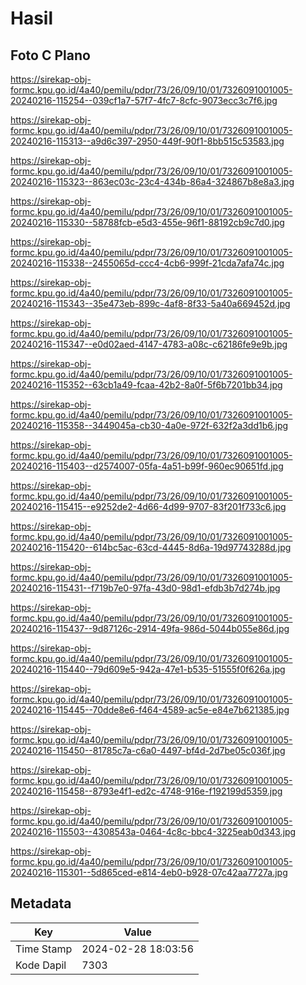 # Hasil

## Foto C Plano

https://sirekap-obj-formc.kpu.go.id/4a40/pemilu/pdpr/73/26/09/10/01/7326091001005-20240216-115254--039cf1a7-57f7-4fc7-8cfc-9073ecc3c7f6.jpg

https://sirekap-obj-formc.kpu.go.id/4a40/pemilu/pdpr/73/26/09/10/01/7326091001005-20240216-115313--a9d6c397-2950-449f-90f1-8bb515c53583.jpg

https://sirekap-obj-formc.kpu.go.id/4a40/pemilu/pdpr/73/26/09/10/01/7326091001005-20240216-115323--863ec03c-23c4-434b-86a4-324867b8e8a3.jpg

https://sirekap-obj-formc.kpu.go.id/4a40/pemilu/pdpr/73/26/09/10/01/7326091001005-20240216-115330--58788fcb-e5d3-455e-96f1-88192cb9c7d0.jpg

https://sirekap-obj-formc.kpu.go.id/4a40/pemilu/pdpr/73/26/09/10/01/7326091001005-20240216-115338--2455065d-ccc4-4cb6-999f-21cda7afa74c.jpg

https://sirekap-obj-formc.kpu.go.id/4a40/pemilu/pdpr/73/26/09/10/01/7326091001005-20240216-115343--35e473eb-899c-4af8-8f33-5a40a669452d.jpg

https://sirekap-obj-formc.kpu.go.id/4a40/pemilu/pdpr/73/26/09/10/01/7326091001005-20240216-115347--e0d02aed-4147-4783-a08c-c62186fe9e9b.jpg

https://sirekap-obj-formc.kpu.go.id/4a40/pemilu/pdpr/73/26/09/10/01/7326091001005-20240216-115352--63cb1a49-fcaa-42b2-8a0f-5f6b7201bb34.jpg

https://sirekap-obj-formc.kpu.go.id/4a40/pemilu/pdpr/73/26/09/10/01/7326091001005-20240216-115358--3449045a-cb30-4a0e-972f-632f2a3dd1b6.jpg

https://sirekap-obj-formc.kpu.go.id/4a40/pemilu/pdpr/73/26/09/10/01/7326091001005-20240216-115403--d2574007-05fa-4a51-b99f-960ec90651fd.jpg

https://sirekap-obj-formc.kpu.go.id/4a40/pemilu/pdpr/73/26/09/10/01/7326091001005-20240216-115415--e9252de2-4d66-4d99-9707-83f201f733c6.jpg

https://sirekap-obj-formc.kpu.go.id/4a40/pemilu/pdpr/73/26/09/10/01/7326091001005-20240216-115420--614bc5ac-63cd-4445-8d6a-19d97743288d.jpg

https://sirekap-obj-formc.kpu.go.id/4a40/pemilu/pdpr/73/26/09/10/01/7326091001005-20240216-115431--f719b7e0-97fa-43d0-98d1-efdb3b7d274b.jpg

https://sirekap-obj-formc.kpu.go.id/4a40/pemilu/pdpr/73/26/09/10/01/7326091001005-20240216-115437--9d87126c-2914-49fa-986d-5044b055e86d.jpg

https://sirekap-obj-formc.kpu.go.id/4a40/pemilu/pdpr/73/26/09/10/01/7326091001005-20240216-115440--79d609e5-942a-47e1-b535-51555f0f626a.jpg

https://sirekap-obj-formc.kpu.go.id/4a40/pemilu/pdpr/73/26/09/10/01/7326091001005-20240216-115445--70dde8e6-f464-4589-ac5e-e84e7b621385.jpg

https://sirekap-obj-formc.kpu.go.id/4a40/pemilu/pdpr/73/26/09/10/01/7326091001005-20240216-115450--81785c7a-c6a0-4497-bf4d-2d7be05c036f.jpg

https://sirekap-obj-formc.kpu.go.id/4a40/pemilu/pdpr/73/26/09/10/01/7326091001005-20240216-115458--8793e4f1-ed2c-4748-916e-f192199d5359.jpg

https://sirekap-obj-formc.kpu.go.id/4a40/pemilu/pdpr/73/26/09/10/01/7326091001005-20240216-115503--4308543a-0464-4c8c-bbc4-3225eab0d343.jpg

https://sirekap-obj-formc.kpu.go.id/4a40/pemilu/pdpr/73/26/09/10/01/7326091001005-20240216-115301--5d865ced-e814-4eb0-b928-07c42aa7727a.jpg


## Metadata

| Key        | Value               |
| ---------- | ------------------- |
| Time Stamp | 2024-02-28 18:03:56 |
| Kode Dapil | 7303                |



